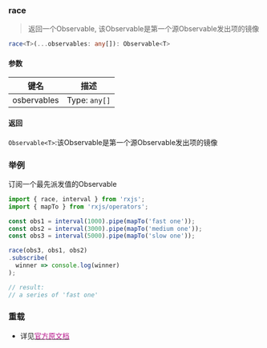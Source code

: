 ### race <icon badge type='function'/> 
> 返回一个Observable, 该Observable是第一个源Observable发出项的镜像
```ts
race<T>(...observables: any[]): Observable<T>
```
#### 参数
| 键名 | 描述 | 
| --- | --- |
| osbervables | Type: `any[]` |
#### 返回
`Observable<T>`:该Observable是第一个源Observable发出项的镜像
### 举例
订阅一个最先派发值的Observable
```ts
import { race, interval } from 'rxjs';
import { mapTo } from 'rxjs/operators';

const obs1 = interval(1000).pipe(mapTo('fast one'));
const obs2 = interval(3000).pipe(mapTo('medium one'));
const obs3 = interval(5000).pipe(mapTo('slow one'));

race(obs3, obs1, obs2)
.subscribe(
  winner => console.log(winner)
);

// result:
// a series of 'fast one'
```
### 重载
* 详见[<font color=#B7178C>官方原文档</font>](https://rxjs-dev.firebaseapp.com/api/index/function/race)

